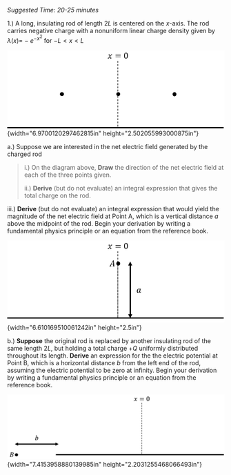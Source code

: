 *Suggested Time: 20-25 minutes*

1.) A long, insulating rod of length $2L$ is centered on the $x$-axis.
The rod carries negative charge with a nonuniform linear charge density
given by $\lambda(x) = \  -$ $e^{- x^{2}}$ for $- L < x < L$

![](media/image2.png){width="6.9700120297462815in"
height="2.502055993000875in"}

a.) Suppose we are interested in the net electric field generated by the
charged rod

> i.) On the diagram above, **Draw** the direction of the net electric
> field at each of the three points given.
>
> ii.) **Derive** (but do not evaluate) an integral expression that
> gives the total charge on the rod.

iii.) **Derive** (but do not evaluate) an integral expression that would
yield the magnitude of the net electric field at Point A, which is a
vertical distance $a$ above the midpoint of the rod. Begin your
derivation by writing a fundamental physics principle or an equation
from the reference book.

![](media/image1.png){width="6.610169510061242in"
height="2.5in"}

b.) **Suppose** the original rod is replaced by another insulating rod
of the same length $2L$, but holding a total charge $+ Q$ uniformly
distributed throughout its length. **Derive** an expression for the the
electric potential at Point B, which is a horizontal distance $b$ from
the left end of the rod, assuming the electric potential to be zero at
infinity. Begin your derivation by writing a fundamental physics
principle or an equation from the reference book.

![](media/image3.png){width="7.4153958880139985in"
height="2.2031255468066493in"}
